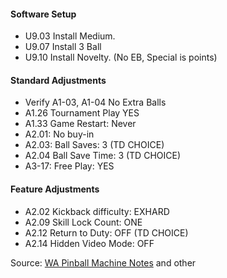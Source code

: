 #### Software Setup
-   U9.03 Install Medium.
-   U9.07 Install 3 Ball
-   U9.10 Install Novelty. (No EB, Special is points)
#### Standard Adjustments
-   Verify A1-03, A1-04 No Extra Balls
-   A1.26 Tournament Play YES
-   A1.33 Game Restart: Never
-   A2.01: No buy-in
-   A2.03: Ball Saves: 3 (TD CHOICE)
-   A2.04 Ball Save Time: 3 (TD CHOICE)
-   A3-17: Free Play: YES
#### Feature Adjustments
-   A2.02 Kickback difficulty: EXHARD
-   A2.09 Skill Lock Count: ONE
-   A2.12 Return to Duty: OFF (TD CHOICE)
-   A2.14 Hidden Video Mode: OFF

Source: [WA Pinball Machine Notes](http://wapinball.net/setups/) and other
